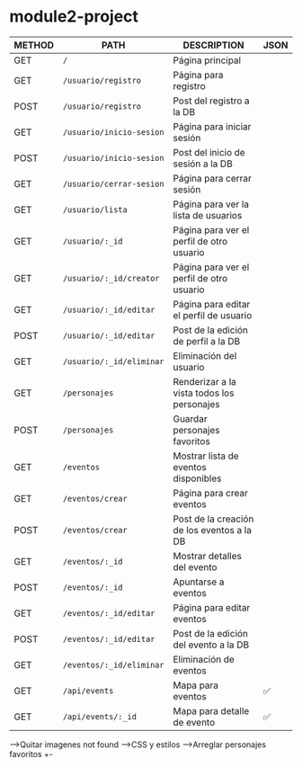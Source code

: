 # module2-project

| METHOD | PATH                     | DESCRIPTION                                    | JSON |
|--------|--------------------------|------------------------------------------------|------|
| GET    |`/`                       | Página principal                               |      | 
| GET    |`/usuario/registro`       | Página para registro                           |      | 
| POST   |`/usuario/registro`       | Post del registro a la DB                      |      | 
| GET    |`/usuario/inicio-sesion`  | Página para iniciar sesión                     |      | 
| POST   |`/usuario/inicio-sesion`  | Post del inicio de sesión a la DB              |      | 
| GET    |`/usuario/cerrar-sesion`  | Página para cerrar sesión                      |      | 
| GET    |`/usuario/lista`          | Página para ver la lista de usuarios           |      | 
| GET    |`/usuario/:_id`           | Página para ver el perfil de otro usuario      |      |
| GET    |`/usuario/:_id/creator`   | Página para ver el perfil de otro usuario      |      | 
| GET    |`/usuario/:_id/editar`    | Página para editar el perfil de usuario        |      | 
| POST   |`/usuario/:_id/editar`    | Post de la edición de perfil a la DB           |      | 
| GET    |`/usuario/:_id/eliminar`  | Eliminación del usuario                        |      | 
| GET    |`/personajes`             | Renderizar a la vista todos los personajes     |      | 
| POST   |`/personajes`             | Guardar personajes favoritos                   |      | 
| GET    |`/eventos`                | Mostrar lista de eventos disponibles           |      | 
| GET    |`/eventos/crear`          | Página para crear eventos                      |      | 
| POST   |`/eventos/crear`          | Post de la creación de los eventos a la DB     |      |
| GET    |`/eventos/:_id`           | Mostrar detalles del evento                    |      |
| POST   |`/eventos/:_id`           | Apuntarse a eventos                            |      |
| GET    |`/eventos/:_id/editar`    | Página para editar eventos                     |      | 
| POST   |`/eventos/:_id/editar`    | Post de la edición del evento a la DB          |      | 
| GET    |`/eventos/:_id/eliminar`  | Eliminación de eventos                         |      | 
| GET    |`/api/events`             | Mapa para eventos                              |  ✅ |  
| GET    |`/api/events/:_id`        | Mapa para detalle de evento                    |  ✅ |

-->Quitar imagenes not found
-->CSS y estilos
-->Arreglar personajes favoritos +-
